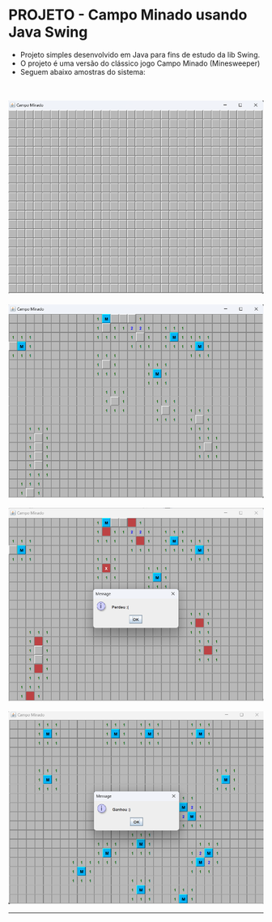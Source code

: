 # PROJETO - Campo Minado usando Java Swing

- Projeto simples desenvolvido em Java para fins de estudo da lib Swing.
- O projeto é uma versão do clássico jogo Campo Minado (Minesweeper)
- Seguem abaixo amostras do sistema:

<br>
<br>
<img src="./samples/01.png">
<br>
<br>
<img src="./samples/02.png">
<br>
<br>
<img src="./samples/03.png">
<br>
<br>
<img src="./samples/04.png">
<br>

---